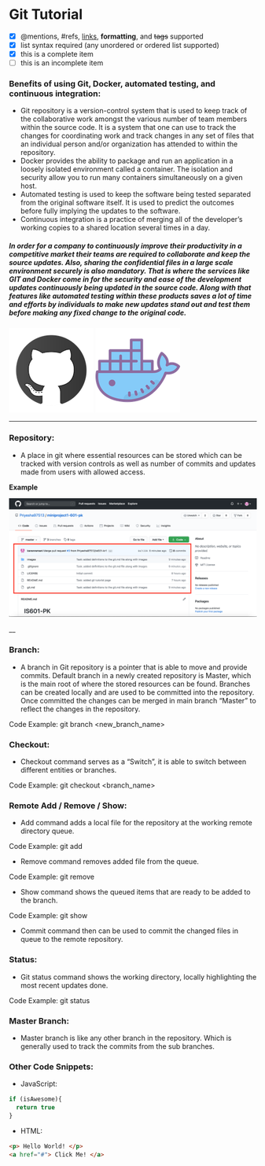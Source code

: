 # Git Tutorial

- [x] @mentions, #refs, [links](), **formatting**, and <del>tags</del> supported
- [x] list syntax required (any unordered or ordered list supported)
- [x] this is a complete item
- [ ] this is an incomplete item

### Benefits of using Git, Docker, automated testing, and continuous integration:
 
* Git repository is a version-control system that is used to keep track of the collaborative work amongst the various number of team members within the source code. It is a system that one can use to track the changes for coordinating work and track changes in any set of files that an individual person and/or organization has attended to within the repository.
* Docker provides the ability to package and run an application in a loosely isolated environment called a container. The isolation and security allow you to run many containers simultaneously on a given host.
* Automated testing is used to keep the software being tested separated from the original software itself. It is used to predict the outcomes before fully implying the updates to the software.
* Continuous integration is a practice of merging all of the developer’s working copies to a shared location several times in a day.

##### In order for a company to continuously improve their productivity in a competitive market their teams are required to collaborate and keep the source updates. Also, sharing the confidential files in a large scale environment securely is also mandatory. That is where the services like GIT and Docker come in for the security and ease of the development updates continuously being updated in the source code. Along with that features like automated testing within these products saves a lot of time and efforts by individuals to make new updates stand out and test them before making any fixed change to the original code.

![Git icon](images/github.png) ![Docker icon](images/docker.png)
____________________________________________________________________________________________

### Repository:

* A place in git where essential resources can be stored which can be tracked with version controls as well as number of commits and updates made from users with allowed access.

**Example**

![Git Repo Example](images/Repo.png)

__

### Branch:

* A branch in Git repository is a pointer that is able to move and provide commits. Default branch in a newly created repository is Master, which is the main root of where the stored resources can be found. Branches can be created locally and are used to be committed into the repository. Once committed the changes can be merged in main branch “Master” to reflect the changes in the repository.

Code Example:
    git branch <new_branch_name>

### Checkout:

* Checkout command serves as a “Switch”, it is able to switch between different entities or branches. 

Code Example:
    git checkout <branch_name>

### Remote Add / Remove / Show:

* Add command adds a local file for the repository at the working remote directory queue.

Code Example:
    git add <name-of-the-file-edited>

* Remove command removes added file from the queue.

Code Example:
    git remove <name-of-the-file-edited>

* Show command shows the queued items that are ready to be added to the branch.    	

Code Example:
    git show <name-of-the-file-edited>

* Commit command then can be used to commit the changed files in queue to the remote repository.

### Status: 

* Git status command shows the working directory, locally highlighting the most recent updates done.

Code Example:
    git status

### Master Branch:

* Master branch is like any other branch in the repository. Which is generally used to track the commits from the sub branches.

### Other Code Snippets: 

* JavaScript:

```javascript
if (isAwesome){
  return true
}
```

* HTML:

```html
<p> Hello World! </p>
<a href="#"> Click Me! </a>
```



